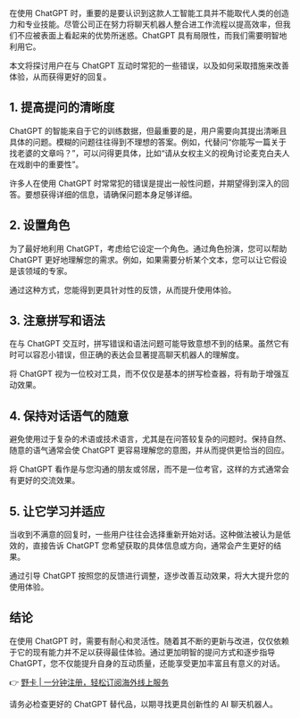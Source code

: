 在使用 ChatGPT 时，重要的是要认识到这款人工智能工具并不能取代人类的创造力和专业技能。尽管公司正在努力将聊天机器人整合进工作流程以提高效率，但我们不应被表面上看起来的优势所迷惑。ChatGPT 具有局限性，而我们需要明智地利用它。

本文将探讨用户在与 ChatGPT 互动时常犯的一些错误，以及如何采取措施来改善体验，从而获得更好的回复。

## 1. 提高提问的清晰度

ChatGPT 的智能来自于它的训练数据，但最重要的是，用户需要向其提出清晰且具体的问题。模糊的问题往往得到不理想的答案。例如，代替问“你能写一篇关于找老婆的文章吗？”，可以问得更具体，比如“请从女权主义的视角讨论麦克白夫人在戏剧中的重要性”。

许多人在使用 ChatGPT 时常常犯的错误是提出一般性问题，并期望得到深入的回答。要想获得详细的信息，请确保问题本身足够详细。

## 2. 设置角色

为了最好地利用 ChatGPT，考虑给它设定一个角色。通过角色扮演，您可以帮助 ChatGPT 更好地理解您的需求。例如，如果需要分析某个文本，您可以让它假设是该领域的专家。

通过这种方式，您能得到更具针对性的反馈，从而提升使用体验。

## 3. 注意拼写和语法

在与 ChatGPT 交互时，拼写错误和语法问题可能导致意想不到的结果。虽然它有时可以容忍小错误，但正确的表达会显著提高聊天机器人的理解度。

将 ChatGPT 视为一位校对工具，而不仅仅是基本的拼写检查器，将有助于增强互动效果。

## 4. 保持对话语气的随意

避免使用过于复杂的术语或技术语言，尤其是在问答较复杂的问题时。保持自然、随意的语气通常会使 ChatGPT 更容易理解您的意图，并从而提供更恰当的回应。

将 ChatGPT 看作是与您沟通的朋友或邻居，而不是一位考官，这样的方式通常会有更好的交流效果。

## 5. 让它学习并适应

当收到不满意的回复时，一些用户往往会选择重新开始对话。这种做法被认为是低效的，直接告诉 ChatGPT 您希望获取的具体信息或方向，通常会产生更好的结果。

通过引导 ChatGPT 按照您的反馈进行调整，逐步改善互动效果，将大大提升您的使用体验。

## 结论

在使用 ChatGPT 时，需要有耐心和灵活性。随着其不断的更新与改进，仅仅依赖于它的现有能力并不足以获得最佳体验。通过更加明智的提问方式和逐步指导 ChatGPT，您不仅能提升自身的互动质量，还能享受更加丰富且有意义的对话。

👉 [野卡 | 一分钟注册，轻松订阅海外线上服务](https://bit.ly/bewildcard)

请务必检查更好的 ChatGPT 替代品，以期寻找更具创新性的 AI 聊天机器人。